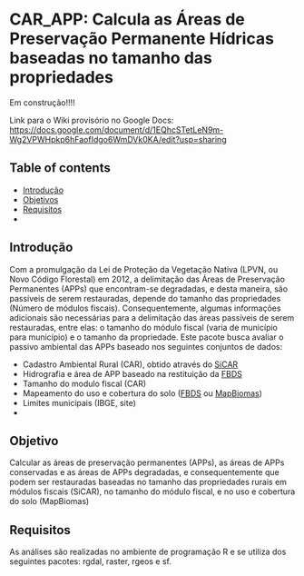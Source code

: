 # CAR_APP: Calcula as Áreas de Preservação Permanente Hídricas baseadas no tamanho das propriedades

Em construção!!!!

Link para o Wiki provisório no Google Docs: https://docs.google.com/document/d/1EQhcSTetLeN9m-Wg2VPWHpkp6hFaofIdgo6WmDVk0KA/edit?usp=sharing

## Table of contents
* [Introdução](#introdução)
* [Objetivos](#objetivos)
* [Requisitos](#requisitos)
* 
## Introdução

Com a promulgação da Lei de Proteção da Vegetação Nativa (LPVN, ou Novo Código Florestal) em 2012, a delimitação das Áreas de Preservação Permanentes (APPs) que encontram-se degradadas, e desta maneira, são passíveis de serem restauradas, depende do tamanho das propriedades (Número de módulos fiscais). Consequentemente, algumas informações adicionais são necessárias para a delimitação das áreas passíveis de serem restauradas, entre elas: o tamanho do módulo fiscal (varia de município para município) e o tamanho da propriedade. 
Este pacote busca avaliar o passivo ambiental das APPs baseado nos seguintes conjuntos de dados:

- Cadastro Ambiental Rural (CAR), obtido através do [SiCAR](https://www.car.gov.br/)
- Hidrografia e área de APP baseado na restituição da [FBDS](https://www.fbds.org.br/)
- Tamanho do modulo fiscal (CAR)
- Mapeamento do uso e cobertura do solo ([FBDS](https://www.fbds.org.br/) ou [MapBiomas](https://mapbiomas.org/))
- Limites municipais (IBGE, site)
- 

## Objetivo

Calcular as áreas de preservação permanentes (APPs), as áreas de APPs conservadas e as áreas de APPs degradadas, e consequentemente que podem ser restauradas baseadas no tamanho das propriedades rurais em módulos fiscais (SiCAR), no tamanho do módulo fiscal, e no uso e cobertura do solo (MapBiomas)

## Requisitos

As análises são realizadas no ambiente de programação R e se utiliza dos seguintes pacotes: rgdal, raster, rgeos e sf.


